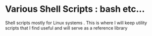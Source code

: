 # Various Shell Scripts : bash etc... 
Shell scripts mostly for Linux systems . This is where I will keep utility scripts that I find useful and will serve as a reference library
